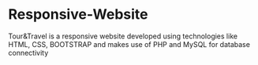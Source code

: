 # Responsive-Website
Tour&amp;Travel is a responsive website developed using technologies like HTML, CSS, BOOTSTRAP and makes use of PHP and MySQL for database connectivity 
